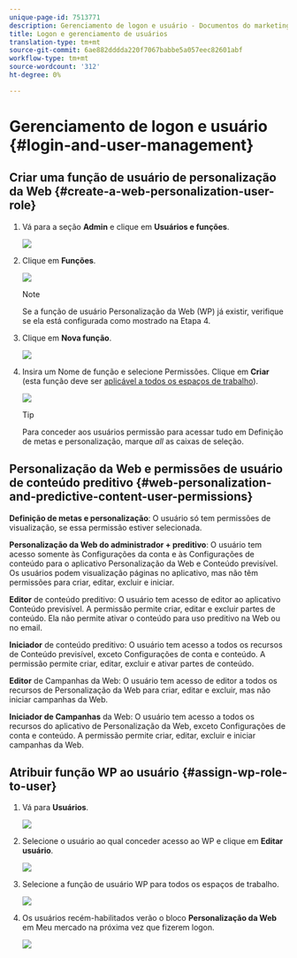 ```yaml
---
unique-page-id: 7513771
description: Gerenciamento de logon e usuário - Documentos do marketing - Documentação do produto
title: Logon e gerenciamento de usuários
translation-type: tm+mt
source-git-commit: 6ae882dddda220f7067babbe5a057eec82601abf
workflow-type: tm+mt
source-wordcount: '312'
ht-degree: 0%

---
```



# Gerenciamento de logon e usuário {#login-and-user-management}

## Criar uma função de usuário de personalização da Web {#create-a-web-personalization-user-role}

1. Vá para a seção **Admin** e clique em **Usuários e funções**.

   ![](assets/image2015-4-28-19-3a50-3a49.png)

1. Clique em **Funções**.

   ![](assets/image2015-4-28-19-3a57-3a58.png)

   >[!NOTE]
   >
   >Se a função de usuário Personalização da Web (WP) já existir, verifique se ela está configurada como mostrado na Etapa 4.

1. Clique em **Nova função**.

   ![](assets/three-1.png)

1. Insira um Nome de função e selecione Permissões. Clique em **Criar** (esta função deve ser [aplicável a todos os espaços de trabalho](https://docs.marketo.com/display/DOCS/Managing+Marketo+Users#ManagingMarketoUsers-CreateUsers)).

   ![](assets/four.png)

   >[!TIP]
   >
   >Para conceder aos usuários permissão para acessar tudo em Definição de metas e personalização, marque *all* as caixas de seleção.

## Personalização da Web e permissões de usuário de conteúdo preditivo {#web-personalization-and-predictive-content-user-permissions}

**Definição de metas e personalização**: O usuário só tem permissões de visualização, se essa permissão estiver selecionada.

**Personalização da Web do administrador + preditivo**: O usuário tem acesso somente às Configurações da conta e às Configurações de conteúdo para o aplicativo Personalização da Web e Conteúdo previsível. Os usuários podem visualização páginas no aplicativo, mas não têm permissões para criar, editar, excluir e iniciar.

**Editor** de conteúdo preditivo: O usuário tem acesso de editor ao aplicativo Conteúdo previsível. A permissão permite criar, editar e excluir partes de conteúdo. Ela não permite ativar o conteúdo para uso preditivo na Web ou no email.

**Iniciador** de conteúdo preditivo: O usuário tem acesso a todos os recursos de Conteúdo previsível, exceto Configurações de conta e conteúdo. A permissão permite criar, editar, excluir e ativar partes de conteúdo.

**Editor** de Campanhas da Web: O usuário tem acesso de editor a todos os recursos de Personalização da Web para criar, editar e excluir, mas não iniciar campanhas da Web.

**Iniciador de Campanhas** da Web: O usuário tem acesso a todos os recursos do aplicativo de Personalização da Web, exceto Configurações de conta e conteúdo. A permissão permite criar, editar, excluir e iniciar campanhas da Web.

## Atribuir função WP ao usuário {#assign-wp-role-to-user}

1. Vá para **Usuários**.

   ![](assets/image2015-4-29-11-3a31-3a3.png)

1. Selecione o usuário ao qual conceder acesso ao WP e clique em **Editar usuário**.

   ![](assets/image2015-4-29-11-3a38-3a46.png)

1. Selecione a função de usuário WP para todos os espaços de trabalho.

   ![](assets/seven.png)

1. Os usuários recém-habilitados verão o bloco **Personalização da Web** em Meu mercado na próxima vez que fizerem logon.

   ![](assets/eight.png)
